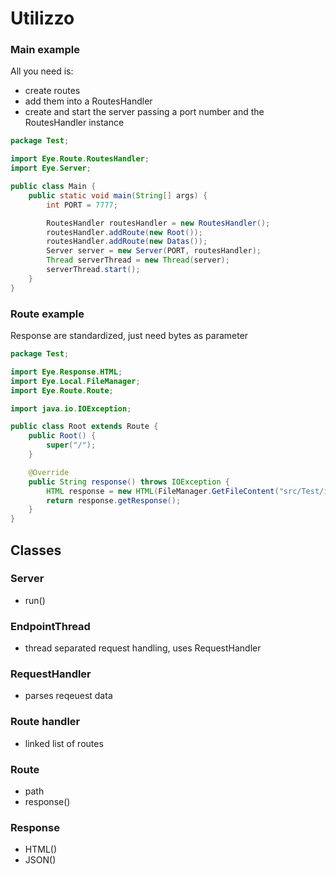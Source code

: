 # Utilizzo

### Main example

All you need is:

- create routes
- add them into a RoutesHandler
- create and start the server passing a port number and the RoutesHandler instance

```java
package Test;

import Eye.Route.RoutesHandler;
import Eye.Server;

public class Main {
	public static void main(String[] args) {
		int PORT = 7777;

		RoutesHandler routesHandler = new RoutesHandler();
		routesHandler.addRoute(new Root());
		routesHandler.addRoute(new Datas());
		Server server = new Server(PORT, routesHandler);
		Thread serverThread = new Thread(server);
		serverThread.start();
	}
}
```

### Route example

Response are standardized, just need bytes as parameter

```java
package Test;

import Eye.Response.HTML;
import Eye.Local.FileManager;
import Eye.Route.Route;

import java.io.IOException;

public class Root extends Route {
	public Root() {
		super("/");
	}

	@Override
	public String response() throws IOException {
		HTML response = new HTML(FileManager.GetFileContent("src/Test/index.html"));
		return response.getResponse();
	}
}

```

## Classes

### Server

- run()

### EndpointThread

- thread separated request handling, uses RequestHandler

### RequestHandler

- parses reqeuest data

### Route handler

- linked list of routes

### Route

- path
- response()

### Response

- HTML()
- JSON()
